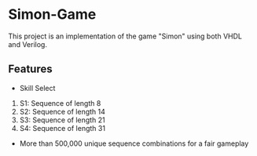 # Simon-Game

This project is an implementation of the game "Simon" using both VHDL and Verilog. 


## Features
* Skill Select  
1. S1: Sequence of length 8
2. S2: Sequence of length 14
3. S3: Sequence of length 21
4. S4: Sequence of length 31
* More than 500,000 unique sequence combinations for a fair gameplay